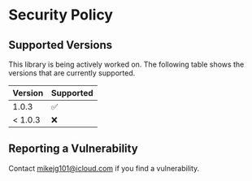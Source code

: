 # Security Policy

## Supported Versions

This library is being actively worked on. The following table shows the versions that are currently supported.

| Version | Supported          |
| ------- | ------------------ |
| 1.0.3   | :white_check_mark: |
| < 1.0.3 | :x:                |

## Reporting a Vulnerability

Contact mikejg101@icloud.com if you find a vulnerability.

